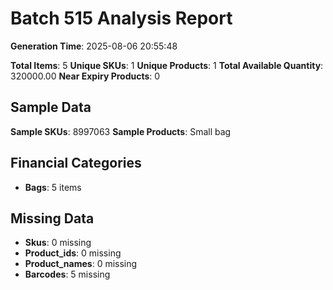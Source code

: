 # Batch 515 Analysis Report

**Generation Time**: 2025-08-06 20:55:48

**Total Items**: 5
**Unique SKUs**: 1
**Unique Products**: 1
**Total Available Quantity**: 320000.00
**Near Expiry Products**: 0

## Sample Data
**Sample SKUs**: 8997063
**Sample Products**: Small bag

## Financial Categories
- **Bags**: 5 items

## Missing Data
- **Skus**: 0 missing
- **Product_ids**: 0 missing
- **Product_names**: 0 missing
- **Barcodes**: 5 missing
